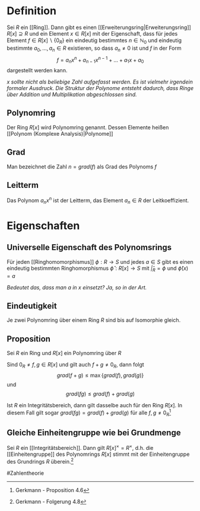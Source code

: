# Definition
Sei $R$ ein [[Ring]]. Dann gibt es einen [[Erweiterungsring|Erweiterungsring]] $R[x] \supseteq R$ und ein Element $x \in R[x]$ mit der Eigenschaft, dass für jedes Element $f \in R[x] \backslash \{0_R\}$ ein eindeutig bestimmtes $n \in \mathbb{N}_0$ und eindeutig bestimmte $a_0, ..., a_n \in R$ existieren, so dass $a_n \neq 0$ ist und $f$ in der Form
$$f = a_nx^n + a_{n-1}x^{n-1}+...+a_1x+a_0$$
dargestellt werden kann.

*$x$ sollte nicht als beliebige Zahl aufgefasst werden. Es ist vielmehr irgendein formaler Ausdruck. Die Struktur der Polynome entsteht dadurch, dass Ringe über Addition und Multiplikation abgeschlossen sind.*

## Polynomring
Der Ring $R[x]$ wird Polynomring genannt. Dessen Elemente heißen [[Polynom (Komplexe Analysis)|Polynome]]

## Grad
Man bezeichnet die Zahl $n = grad(f)$ als Grad des Polynoms $f$

## Leitterm
Das Polynom $a_nx^n$ ist der Leitterm, das Element $a_n \in R$ der Leitkoeffizient.

# Eigenschaften
## Universelle Eigenschaft des Polynomsrings
Für jeden [[Ringhomomorphismus]] $\phi: R \to S$ und jedes $a \in S$ gibt es einen eindeutig bestimmten Ringhomorphismus $\hat \phi: R[x] \to S$ mit $\hat|_R = \phi$ und $\hat \phi(x) = a$

*Bedeutet das, dass man $a$ in $x$ einsetzt? Ja, so in der Art.*

## Eindeutigkeit
Je zwei Polynomring über einem Ring $R$ sind bis auf Isomorphie gleich.

## Proposition
Sei $R$ ein Ring und $R[x]$ ein Polynomring über $R$

Sind $0_R \neq f,g \in R[x]$ und gilt auch $f+g \neq 0_R$, dann folgt 
$$grad(f+g) \leq \max\{grad(f), grad(g)\}$$
und 
$$grad(fg) \leq grad(f)+grad(g)$$

Ist $R$ ein Integritätsbereich, dann gilt dasselbe auch für den Ring $R[x]$. In diesem Fall gilt sogar $grad(fg) = grad(f) + grad(g)$ für alle $f, g \neq 0_R$[^1]

## Gleiche Einheitengruppe wie bei Grundmenge
Sei $R$ ein [[Integritätsbereich]]. Dann gilt $R[x]^\times = R^\times$, d.h. die [[Einheitengruppe]] des Polynomrings $R[x]$ stimmt mit der Einheitengruppe des Grundrings $R$ überein.[^2]




#Zahlentheorie 

[^1]: Gerkmann - Proposition 4.6
[^2]: Gerkmann - Folgerung 4.8